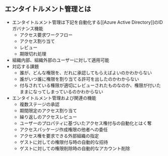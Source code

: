 ## エンタイトルメント管理とは
- エンタイトルメント管理は下記を自動化する[[Azure Active Directory]]のIDガバナンス機能
	- アクセス要求ワークフロー
	- アクセス割り当て
	- レビュー
	- 期限切れ処理
- 組織内部、組織外部のユーザーに対して適用可能
- 対応する課題
	- 誰が、どんな権限を、だれに承認してもらえばよいのかわからない
	- 誰がいつ誰に権限を割り当てる許可を出したのかわからない
	- 付与されている権限が適切にレビューされたものなのか、権限が付いたままになってしまっているのかわからない
- エンタイトルメント管理および関連の機能
	- 複数ステージの承認
	- 期間限定のアクセス割り当て
	- 繰り返しのアクセスレビュー
	- ユーザーのプロパティに基づいたアクセス権付与の自動化とはく奪
	- アクセスパッケージ作成権限の他者への委任
	- アクセス権を要求できる外部組織の指定
	- ゲストに対しての権限付与時の自動的な招待
	- ゲストに対しての権限削除時の自動的なアカウント削除